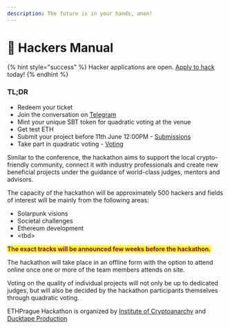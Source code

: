 ```yaml
---
description: The future is in your hands, anon!
---
```


# 📘 Hackers Manual

{% hint style="success" %}
Hacker applications are open. [Apply to hack ](https://gmevents.typeform.com/to/jy3Mufeq)today!
{% endhint %}

### **TL;DR**

* Redeem your ticket&#x20;
* Join the conversation on [Telegram](hackers-manual/telegram.md)
* Mint your unique SBT token for quadratic voting at the venue
* Get test ETH&#x20;
* Submit your project before 11th June 12:00PM - [Submissions](hackers-manual/submissions.md)
* Take part in quadratic voting - [Voting](hackers-manual/voting-sbt.md)



Similar to the conference, the hackathon aims to support the local crypto-friendly community, connect it with industry professionals and create new beneficial projects under the guidance of world-class judges, mentors and advisors.

The capacity of the hackathon will be approximately 500 hackers and fields of interest will be mainly from the following areas:

* Solarpunk visions
* Societal challenges
* Ethereum development
* \<tbd>

<mark style="color:purple;">**The exact tracks will be announced few weeks before the hackathon.**</mark>

The hackathon will take place in an offline form with the option to attend online once one or more of the team members attends on site.&#x20;

Voting on the quality of individual projects will not only be up to dedicated judges, but will also be decided by the hackathon participants themselves through quadratic voting.

ETHPrague Hackathon is organized by [Institute of Cryptoanarchy](https://www.paralelnipolis.cz/en/o-nas/) and [Ducktape Production](https://ducttape.events/)

###

###





